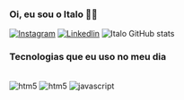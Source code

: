 ### Oi, eu sou o Italo 👋😉

[![Instagram](https://img.shields.io/badge/Instagram-E4405F?style=for-the-badge&logo=instagram&logoColor=white)](https://www.instagram.com/italocruz17/)
[![Linkedlin](https://img.shields.io/badge/Instagram-E4405F?style=for-the-badge&logo=instagram&logoColor=white)](https://www.instagram.com/italocruz17/)
![Italo GitHub stats](https://github-readme-stats.vercel.app/api?username=italo1101&theme=gotham&show_icons=true)


### Tecnologias que eu uso no meu dia

<div style="display: inline-block"><br>
  <img align-items="center" alt="htm5" src="https://img.shields.io/badge/HTML5-E34F26?style=for-the-badge&logo=html5&logoColor=white" />
  <img align-items="center" alt="htm5" src="https://img.shields.io/badge/CSS3-1572B6?style=for-the-badge&logo=css3&logoColor=white" />
  <img align-items="center" alt="javascript" src="https://img.shields.io/badge/JavaScript-F7DF1E?style=for-the-badge&logo=javascript&logoColor=black"
</div>

